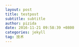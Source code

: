 ```yaml
---
layout: post
title: testpost
subtitle: subtitle
author: pizida
date: 2016-11-21 09:58:39 +0800
categories: jekyll
tag: 技术
---
```

